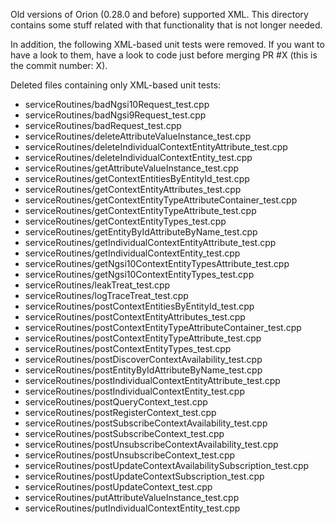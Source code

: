 Old versions of Orion (0.28.0 and before) supported XML. This directory contains some stuff
related with that functionality that is not longer needed.

In addition, the following XML-based unit tests were removed. If you want to have a look to them,
have a look to code just before merging PR #X (this is the commit number: X).

Deleted files containing only XML-based unit tests:

* serviceRoutines/badNgsi10Request_test.cpp
* serviceRoutines/badNgsi9Request_test.cpp
* serviceRoutines/badRequest_test.cpp
* serviceRoutines/deleteAttributeValueInstance_test.cpp
* serviceRoutines/deleteIndividualContextEntityAttribute_test.cpp
* serviceRoutines/deleteIndividualContextEntity_test.cpp
* serviceRoutines/getAttributeValueInstance_test.cpp
* serviceRoutines/getContextEntitiesByEntityId_test.cpp
* serviceRoutines/getContextEntityAttributes_test.cpp
* serviceRoutines/getContextEntityTypeAttributeContainer_test.cpp
* serviceRoutines/getContextEntityTypeAttribute_test.cpp
* serviceRoutines/getContextEntityTypes_test.cpp
* serviceRoutines/getEntityByIdAttributeByName_test.cpp
* serviceRoutines/getIndividualContextEntityAttribute_test.cpp
* serviceRoutines/getIndividualContextEntity_test.cpp
* serviceRoutines/getNgsi10ContextEntityTypesAttribute_test.cpp
* serviceRoutines/getNgsi10ContextEntityTypes_test.cpp
* serviceRoutines/leakTreat_test.cpp
* serviceRoutines/logTraceTreat_test.cpp
* serviceRoutines/postContextEntitiesByEntityId_test.cpp
* serviceRoutines/postContextEntityAttributes_test.cpp
* serviceRoutines/postContextEntityTypeAttributeContainer_test.cpp
* serviceRoutines/postContextEntityTypeAttribute_test.cpp
* serviceRoutines/postContextEntityTypes_test.cpp
* serviceRoutines/postDiscoverContextAvailability_test.cpp
* serviceRoutines/postEntityByIdAttributeByName_test.cpp
* serviceRoutines/postIndividualContextEntityAttribute_test.cpp
* serviceRoutines/postIndividualContextEntity_test.cpp
* serviceRoutines/postQueryContext_test.cpp
* serviceRoutines/postRegisterContext_test.cpp
* serviceRoutines/postSubscribeContextAvailability_test.cpp
* serviceRoutines/postSubscribeContext_test.cpp
* serviceRoutines/postUnsubscribeContextAvailability_test.cpp
* serviceRoutines/postUnsubscribeContext_test.cpp
* serviceRoutines/postUpdateContextAvailabilitySubscription_test.cpp
* serviceRoutines/postUpdateContextSubscription_test.cpp
* serviceRoutines/postUpdateContext_test.cpp
* serviceRoutines/putAttributeValueInstance_test.cpp
* serviceRoutines/putIndividualContextEntity_test.cpp

